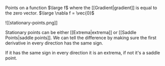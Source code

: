 Points on a function $\large f$ where the [[Gradient|gradient]] is equal to the zero vector.
$\large \nabla f = \vec{0}$

![[stationary-points.png]]

Stationary points can be either [[Extrema|extrema]]  or  [[Saddle Points|saddle points]]. We can tell the difference by making sure the first derivative in every direction has the same sign.

If it has the same sign in every direction it is an extrema, if not it's a saddle point.

